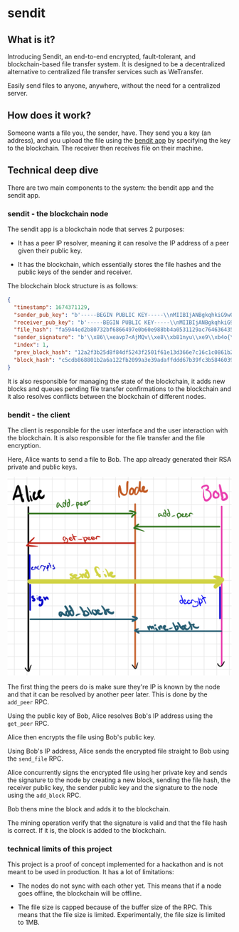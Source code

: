 # sendit

## What is it?

Introducing Sendit, an end-to-end encrypted, fault-tolerant, and blockchain-based file transfer system. It is designed to be a decentralized alternative to centralized file transfer services such as WeTransfer.

Easily send files to anyone, anywhere, without the need for a centralized server.

## How does it work?

Someone wants a file you, the sender, have. They send you a key (an address), and you upload the file using the [bendit app](https://github.com/hainsdominic/bendit) by specifying the key to the blockchain. The receiver then receives file on their machine.

## Technical deep dive

There are two main components to the system: the bendit app and the sendit app.

### sendit - the blockchain node

The sendit app is a blockchain node that serves 2 purposes:

- It has a peer IP resolver, meaning it can resolve the IP address of a peer given their public key.

- It has the blockchain, which essentially stores the file hashes and the public keys of the sender and receiver.

The blockchain block structure is as follows:

```json
{
  "timestamp": 1674371129,
  "sender_pub_key": "b'-----BEGIN PUBLIC KEY-----\\nMIIBIjANBgkqhkiG9w0BAQEFAAOCAQ8AMIIBCgKCAQEAxpj1jAU/RoTfNoOnfaTD\\nmcWqjbnxY+7NmTQJJVIPrdQ29mFb9WJOW8YdtCRLoxF70ABdz1davXew+x2JkShH\\nEmN5XY/nRCFRolQpgwiftpbe5R0vJ9xJEXeip0DZmX+HPlWAkmm6VD3euc8GV9TH\\nEk0noZ3g6t5Bq+yWo9WDfjAVINUNv8nYx61k/U0pLhyzJ7AY0FywpvWS8X6x44OH\\njEWlQe8YRNi5fgY8dKyW7aGSi8mOowsG/UWshJTmq5BpvTY5c1SZCIZwIC1n6T6r\\nHQ5L9Ad3BZjlq3dApQwpzZGfhMMIs/+noIhDDJGK6FvKQIbtf2bd2POg72V7yALP\\ncQIDAQAB\\n-----END PUBLIC KEY-----\\n'",
  "receiver_pub_key": "b'-----BEGIN PUBLIC KEY-----\\nMIIBIjANBgkqhkiG9w0BAQEFAAOCAQ8AMIIBCgKCAQEAotFJw10yfZxiDZ7UXieE\\nGndSOjqde5NB7EXkV2BbEexCf/nvW88UXUXx15r3hwweZs9fH00TUA9RkiTMm5TC\\nM1srW7RvN1qlBokdOgSLN3R/LTBloIO6STwxmuuLqF5bkMy9GuAWKq7q1wYkNPat\\nT6N3DyBcSHam+XfWJh+mBNWzlj4oqevoD3mjbg8jefRl4l+p6FDeiezrLYdgBJUy\\nH7SkETe7QOlFnfIel2AsMhRGo5Pf9mQ7Ca87mEmIOxYbEMDvyTZLLeEuubggTLiy\\nq5ww7m/9Cn/GlnNHAsCu8oP+vI5Jv8hNZpp8N9ChRHbo57JS4R77aOdEd2vx/Nw/\\nNQIDAQAB\\n-----END PUBLIC KEY-----\\n'",
  "file_hash": "fa5944ed2b80732bf6866497e0b60e988bb4a0531129ac764636435c0efe3da8",
  "sender_signature": "b'\\x86\\xeavp7<AjMQv\\xe8\\xb81nyu\\xe9\\xb4o{\\xeb\\x1a\\xa9\\xb6\\xd7\\xe5\\x07\\xfcc\\x1e\\xc8.>\\xe6&\\xbe\\xa1\\x12\\xffe]\\xd9Y+b\\x10\\xe2\\xe2J\\x8c\\x16\\xdc\\xa2]\\x99]$\\xe4P\"\\x869\\xbb\\xd7o\\x04\\xbf\\x8f\\xbcX\\xa65\\x9d\\xe9\\x1b\\x1d\\xf8u\\xd3\\xbe\\x9c\\xbd\\xaa{\\x12\\xc5Bt\\xd1\\x9d6\\xfae\\x01N\\x1d\\x9a(bU\\x86\\\\`^X\\x88\\xc0L\\xf4\\xc3\\x8f\\xe4\\xaf\\xed\\x00\\xa9\\r\\x1b\\xbd\\x04\\x80T,\\tE\\x94 i\\x90Z\\xed\\x9a\\x83#y\\x9c\\xa6 24dj\\xd2\\xda\\xc6\\xc3\\x13D;\\xbe\\x05M\\xe9\\x86K\\xa2\\tU\\xff\\xc0,x\\x15\\xc6\\xd4)\\x93|\\x1aw\\x93Ho\\x03]5M\\x06\\x91\\x82\\xfb\\x88\\xb3\\xf5x\\xa1{#)o\\xed\\x16j\\xb4D\\xecY\\x88]p\\xab\\xf7\\x8fWh\\xa4xk:\\xd0 \\xb1Z\\xdbb\\xb2G\\x99\\xcc\\x16\\r\\xa4\\x144 \\x7f\\x98\\x8a\\xae\\xdb\\xb3\\x8d\\xe3\\x8c\\xbb\\r\\xbf\\xbe\\xad\\xf2\\xffV1\\xcc\\x11\\xf7\\x95)h\\xf3\\xe2\\x91\\xf4\\xa3N'",
  "index": 1,
  "prev_block_hash": "12a2f3b25d8f84df5243f2501f61e13d366e7c16c1c0861b2991c81819586825",
  "block_hash": "c5cdb868801b2a6a122fb2099a3e39adaffddd67b39fc3b58460391d4d2c5fd6"
}
```

It is also responsible for managing the state of the blockchain, it adds new blocks and queues pending file transfer confirmations to the blockchain and it also resolves conflicts between the blockchain of different nodes.

### bendit - the client

The client is responsible for the user interface and the user interaction with the blockchain. It is also responsible for the file transfer and the file encryption.

Here, Alice wants to send a file to Bob. The app already generated their RSA private and public keys.

![schema](resources/schema.jpg)

The first thing the peers do is make sure they're IP is known by the node and that it can be resolved by another peer later. This is done by the `add_peer` RPC.

Using the public key of Bob, Alice resolves Bob's IP address using the `get_peer` RPC.

Alice then encrypts the file using Bob's public key.

Using Bob's IP address, Alice sends the encrypted file straight to Bob using the `send_file` RPC.

Alice concurrently signs the encrypted file using her private key and sends the signature to the node by creating a new block, sending the file hash, the receiver public key, the sender public key and the signature to the node using the `add_block` RPC.

Bob thens mine the block and adds it to the blockchain.

The mining operation verify that the signature is valid and that the file hash is correct. If it is, the block is added to the blockchain.

### technical limits of this project

This project is a proof of concept implemented for a hackathon and is not meant to be used in production. It has a lot of limitations:

- The nodes do not sync with each other yet. This means that if a node goes offline, the blockchain will be offline.

- The file size is capped because of the buffer size of the RPC. This means that the file size is limited. Experimentally, the file size is limited to 1MB.
